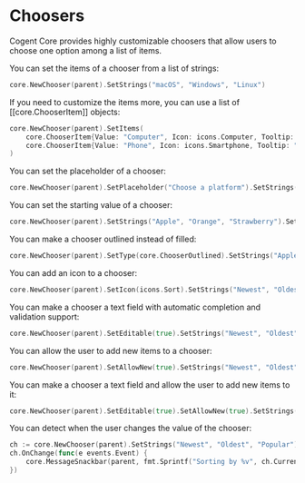 # Choosers

Cogent Core provides highly customizable choosers that allow users to choose one option among a list of items.

You can set the items of a chooser from a list of strings:

```Go
core.NewChooser(parent).SetStrings("macOS", "Windows", "Linux")
```

If you need to customize the items more, you can use a list of [[core.ChooserItem]] objects:

```Go
core.NewChooser(parent).SetItems(
    core.ChooserItem{Value: "Computer", Icon: icons.Computer, Tooltip: "Use a computer"},
    core.ChooserItem{Value: "Phone", Icon: icons.Smartphone, Tooltip: "Use a phone"},
)
```

You can set the placeholder of a chooser:

```Go
core.NewChooser(parent).SetPlaceholder("Choose a platform").SetStrings("macOS", "Windows", "Linux")
```

You can set the starting value of a chooser:

```Go
core.NewChooser(parent).SetStrings("Apple", "Orange", "Strawberry").SetCurrentValue("Orange")
```

You can make a chooser outlined instead of filled:

```Go
core.NewChooser(parent).SetType(core.ChooserOutlined).SetStrings("Apple", "Orange", "Strawberry")
```

You can add an icon to a chooser:

```Go
core.NewChooser(parent).SetIcon(icons.Sort).SetStrings("Newest", "Oldest", "Popular")
```

You can make a chooser a text field with automatic completion and validation support:

```Go
core.NewChooser(parent).SetEditable(true).SetStrings("Newest", "Oldest", "Popular")
```

You can allow the user to add new items to a chooser:

```Go
core.NewChooser(parent).SetAllowNew(true).SetStrings("Newest", "Oldest", "Popular")
```

You can make a chooser a text field and allow the user to add new items to it:

```Go
core.NewChooser(parent).SetEditable(true).SetAllowNew(true).SetStrings("Newest", "Oldest", "Popular")
```

You can detect when the user changes the value of the chooser:

```Go
ch := core.NewChooser(parent).SetStrings("Newest", "Oldest", "Popular")
ch.OnChange(func(e events.Event) {
    core.MessageSnackbar(parent, fmt.Sprintf("Sorting by %v", ch.CurrentItem.Value))
})
```